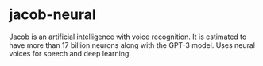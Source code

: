# jacob-neural
Jacob is an artificial intelligence with voice recognition. It is estimated to have more than 17 billion neurons along with the GPT-3 model. Uses neural voices for speech and deep learning. 
